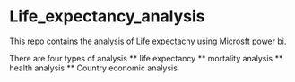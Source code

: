 # Life_expectancy_analysis
This repo contains the analysis of Life expectacny using Microsft power bi.

There are four types of analysis
** life expectancy
** mortality analysis
** health analysis
** Country economic analysis
